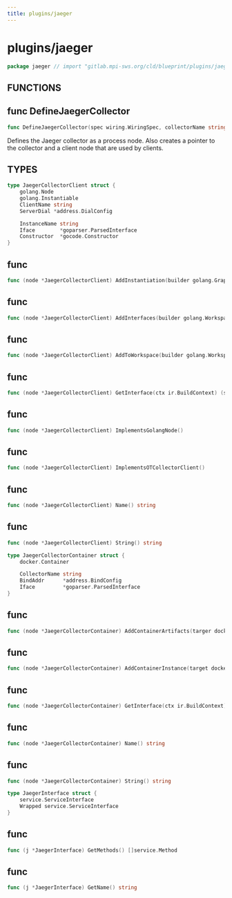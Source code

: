 ```yaml
---
title: plugins/jaeger
---
```

# plugins/jaeger
```go
package jaeger // import "gitlab.mpi-sws.org/cld/blueprint/plugins/jaeger"
```

## FUNCTIONS

## func DefineJaegerCollector
```go
func DefineJaegerCollector(spec wiring.WiringSpec, collectorName string) string
```
Defines the Jaeger collector as a process node. Also creates a pointer to
the collector and a client node that are used by clients.


## TYPES

```go
type JaegerCollectorClient struct {
	golang.Node
	golang.Instantiable
	ClientName string
	ServerDial *address.DialConfig
```
```go
	InstanceName string
	Iface        *goparser.ParsedInterface
	Constructor  *gocode.Constructor
}
```
## func 
```go
func (node *JaegerCollectorClient) AddInstantiation(builder golang.GraphBuilder) error
```

## func 
```go
func (node *JaegerCollectorClient) AddInterfaces(builder golang.WorkspaceBuilder) error
```

## func 
```go
func (node *JaegerCollectorClient) AddToWorkspace(builder golang.WorkspaceBuilder) error
```

## func 
```go
func (node *JaegerCollectorClient) GetInterface(ctx ir.BuildContext) (service.ServiceInterface, error)
```

## func 
```go
func (node *JaegerCollectorClient) ImplementsGolangNode()
```

## func 
```go
func (node *JaegerCollectorClient) ImplementsOTCollectorClient()
```

## func 
```go
func (node *JaegerCollectorClient) Name() string
```

## func 
```go
func (node *JaegerCollectorClient) String() string
```

```go
type JaegerCollectorContainer struct {
	docker.Container
```
```go
	CollectorName string
	BindAddr      *address.BindConfig
	Iface         *goparser.ParsedInterface
}
```
## func 
```go
func (node *JaegerCollectorContainer) AddContainerArtifacts(targer docker.ContainerWorkspace) error
```

## func 
```go
func (node *JaegerCollectorContainer) AddContainerInstance(target docker.ContainerWorkspace) error
```

## func 
```go
func (node *JaegerCollectorContainer) GetInterface(ctx ir.BuildContext) (service.ServiceInterface, error)
```

## func 
```go
func (node *JaegerCollectorContainer) Name() string
```

## func 
```go
func (node *JaegerCollectorContainer) String() string
```

```go
type JaegerInterface struct {
	service.ServiceInterface
	Wrapped service.ServiceInterface
}
```
## func 
```go
func (j *JaegerInterface) GetMethods() []service.Method
```

## func 
```go
func (j *JaegerInterface) GetName() string
```


